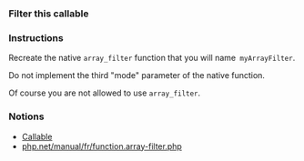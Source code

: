 ### Filter this callable

### Instructions

Recreate the native `array_filter` function that you will name` myArrayFilter`.

Do not implement the third "mode" parameter of the native function.

Of course you are not allowed to use `array_filter`.

### Notions

- [Callable](https://www.php.net/manual/fr/language.types.callable.php)
- [php.net/manual/fr/function.array-filter.php](https://www.php.net/manual/fr/function.array-filter.php)